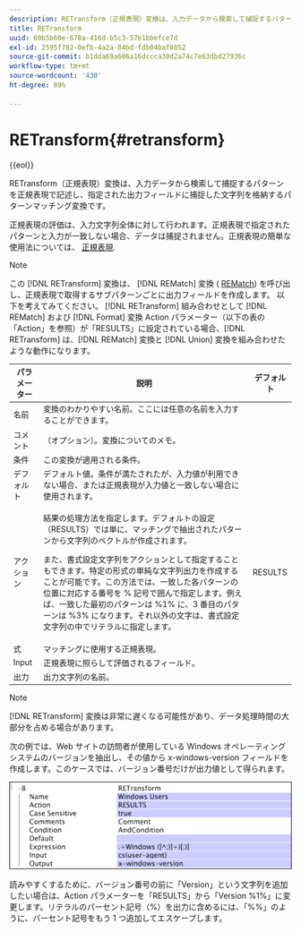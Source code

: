 ```yaml
---
description: RETransform（正規表現）変換は、入力データから検索して捕捉するパターンを正規表現で記述し、指定された出力フィールドに捕捉した文字列を格納するパターンマッチング変換です。
title: RETransform
uuid: 60b5b60e-678a-416d-b5c3-57b1bbefce7d
exl-id: 2595f782-0efb-4a2a-84bd-fdb04baf0852
source-git-commit: b1dda69a606a16dccca30d2a74c7e63dbd27936c
workflow-type: tm+mt
source-wordcount: '430'
ht-degree: 89%

---
```


# RETransform{#retransform}

{{eol}}

RETransform（正規表現）変換は、入力データから検索して捕捉するパターンを正規表現で記述し、指定された出力フィールドに捕捉した文字列を格納するパターンマッチング変換です。

正規表現の評価は、入力文字列全体に対して行われます。正規表現で指定されたパターンと入力が一致しない場合、データは捕捉されません。正規表現の簡単な使用法については、 [正規表現](../../../../../home/c-dataset-const-proc/c-reg-exp.md#concept-070077baa419475094ef0469e92c5b9c).

>[!NOTE]
>
>この [!DNL RETransform] 変換は、 [!DNL REMatch] 変換 ( [REMatch](../../../../../home/c-dataset-const-proc/c-data-trans/c-transf-types/c-standard-transf/c-rematch.md#concept-7f0b1caad1df46aabef4448f88261a8e)) を呼び出し、正規表現で取得するサブパターンごとに出力フィールドを作成します。 以下を考えてみてください。 [!DNL RETransform] 組み合わせとして [!DNL REMatch] および [!DNL Format] 変換 Action パラメーター（以下の表の「Action」を参照）が「RESULTS」に設定されている場合、[!DNL RETransform] は、[!DNL REMatch] 変換と [!DNL Union] 変換を組み合わせたような動作になります。

<table id="table_51B7342E6A5E4E31913BD0F6A6ACC424"> 
 <thead> 
  <tr> 
   <th colname="col1" class="entry"> パラメーター </th> 
   <th colname="col2" class="entry"> 説明 </th> 
   <th colname="col3" class="entry"> デフォルト </th> 
  </tr> 
 </thead>
 <tbody> 
  <tr> 
   <td colname="col1"> 名前 </td> 
   <td colname="col2"> 変換のわかりやすい名前。ここには任意の名前を入力することができます。 </td> 
   <td colname="col3"></td> 
  </tr> 
  <tr> 
   <td colname="col1"> コメント </td> 
   <td colname="col2"> （オプション）。変換についてのメモ。 </td> 
   <td colname="col3"></td> 
  </tr> 
  <tr> 
   <td colname="col1"> 条件 </td> 
   <td colname="col2"> この変換が適用される条件。 </td> 
   <td colname="col3"></td> 
  </tr> 
  <tr> 
   <td colname="col1"> デフォルト </td> 
   <td colname="col2"> デフォルト値。条件が満たされたが、入力値が利用できない場合、または正規表現が入力値と一致しない場合に使用されます。 </td> 
   <td colname="col3"></td> 
  </tr> 
  <tr> 
   <td colname="col1"> アクション </td> 
   <td colname="col2"> <p>結果の処理方法を指定します。デフォルトの設定（RESULTS）では単に、マッチングで抽出されたパターンから文字列のベクトルが作成されます。 </p> <p> また、書式設定文字列をアクションとして指定することもできます。特定の形式の単純な文字列出力を作成することが可能です。この方法では、一致した各パターンの位置に対応する番号を % 記号で囲んで指定します。例えば、一致した最初のパターンは %1% に、3 番目のパターンは %3% になります。それ以外の文字は、書式設定文字列の中でリテラルに指定します。 </p> </td> 
   <td colname="col3"> RESULTS </td> 
  </tr> 
  <tr> 
   <td colname="col1"> 式 </td> 
   <td colname="col2"> マッチングに使用する正規表現。 </td> 
   <td colname="col3"></td> 
  </tr> 
  <tr> 
   <td colname="col1"> Input </td> 
   <td colname="col2"> 正規表現に照らして評価されるフィールド。 </td> 
   <td colname="col3"></td> 
  </tr> 
  <tr> 
   <td colname="col1"> 出力 </td> 
   <td colname="col2"> 出力文字列の名前。 </td> 
   <td colname="col3"></td> 
  </tr> 
 </tbody> 
</table>

>[!NOTE]
>
>[!DNL RETransform] 変換は非常に遅くなる可能性があり、データ処理時間の大部分を占める場合があります。

次の例では、Web サイトの訪問者が使用している Windows オペレーティングシステムのバージョンを抽出し、その値から x-windows-version フィールドを作成します。このケースでは、バージョン番号だけが出力値として得られます。

![](assets/cfg_TransformationType_RegularExpression.png)

読みやすくするために、バージョン番号の前に「Version」という文字列を追加したい場合は、Action パラメーターを「RESULTS」から「Version %1%」に変更します。リテラルのパーセント記号（%）を出力に含めるには、「%%」のように、パーセント記号をもう 1 つ追加してエスケープします。
